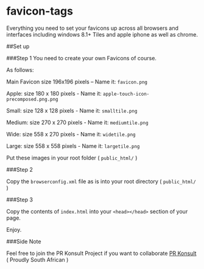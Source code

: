 # favicon-tags
Everything you need to set your favicons up across all browsers and interfaces including windows 8.1+ Tiles and apple iphone as well as chrome.

##Set up

###Step 1
You need to create your own Favicons of course.

As follows:

Main Favicon size 196x196 pixels – Name it: `favicon.png`

Apple: size 180 x 180 pixels - Name it: `apple-touch-icon-precomposed.png.png`

Small: size 128 x 128 pixels - Name it: `smalltile.png`

Medium: size 270 x 270 pixels - Name it: `mediumtile.png`

Wide: size 558 x 270 pixels - Name it: `widetile.png`

Large: size 558 x 558 pixels - Name it: `largetile.png`

Put these images in your root folder ( `public_html/` )

###Step 2

Copy the `browserconfig.xml` file as is into your root directory ( `public_html/` )

###Step 3

Copy the contents of `index.html` into your `<head></head>` section of your page.

Enjoy.

###Side Note

Feel free to join the PR Konsult Project if you want to collaborate
[PR Konsult](http://www.prkonsult.co.za) ( Proudly South African )


